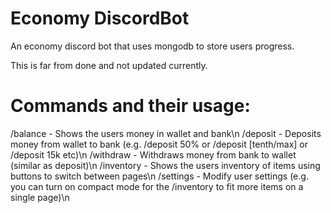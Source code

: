 # Economy DiscordBot

An economy discord bot that uses mongodb to store users progress.

This is far from done and not updated currently. 

# Commands and their usage:
/balance - Shows the users money in wallet and bank\n
/deposit - Deposits money from wallet to bank (e.g. /deposit 50% or /deposit [tenth/max] or /deposit 15k etc)\n
/withdraw - Withdraws money from bank to wallet (similar as deposit)\n
/inventory - Shows the users inventory of items using buttons to switch between pages\n
/settings - Modify user settings (e.g. you can turn on compact mode for the /inventory to fit more items on a single page)\n
